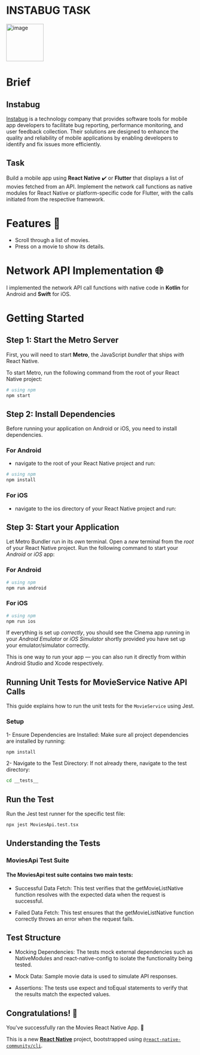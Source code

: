  <h1>INSTABUG TASK</h1><img src="https://github.com/yuze98/INSTABUG-TASK/assets/65419885/23d65a06-dece-4fd3-992f-4285d9786ac2" alt="image" width="100" height="auto">
 
# Brief

## Instabug 
[Instabug](https://www.instabug.com/) is a technology company that provides software tools for mobile app developers to facilitate bug reporting, performance monitoring, and user feedback collection. Their solutions are designed to enhance the quality and reliability of mobile applications by enabling developers to identify and fix issues more efficiently.

## Task
Build a mobile app using **React Native** ✔️ or **Flutter** that displays a list of movies fetched from an API. Implement the network call functions as native modules for React Native or platform-specific code for Flutter, with the calls initiated from the respective framework.

# Features 📱
- Scroll through a list of movies.
- Press on a movie to show its details.

# Network API Implementation 🌐
I implemented the network API call functions with native code in **Kotlin** for Android and **Swift** for iOS.

# Getting Started

## Step 1: Start the Metro Server
First, you will need to start **Metro**, the JavaScript _bundler_ that ships _with_ React Native.

To start Metro, run the following command from the root of your React Native project:

```bash
# using npm
npm start
```

## Step 2: Install Dependencies

Before running your application on Android or iOS, you need to install dependencies.

### For Android

- navigate to the root of your React Native project and run:

```bash
# using npm
npm install
```

### For iOS

- navigate to the ios directory of your React Native project and run:


## Step 3: Start your Application

Let Metro Bundler run in its _own_ terminal. Open a _new_ terminal from the _root_ of your React Native project. Run the following command to start your _Android_ or _iOS_ app:

### For Android

```bash
# using npm
npm run android

```

### For iOS

```bash
# using npm
npm run ios

```

If everything is set up _correctly_, you should see the Cinema app running in your _Android Emulator_ or _iOS Simulator_ shortly provided you have set up your emulator/simulator correctly.

This is one way to run your app — you can also run it directly from within Android Studio and Xcode respectively.

## Running Unit Tests for MovieService Native API Calls
This guide explains how to run the unit tests for the `MovieService` using Jest.

### Setup
1- Ensure Dependencies are Installed: Make sure all project dependencies are installed by running:

```bash
npm install
```

2- Navigate to the Test Directory: If not already there, navigate to the test directory:

```bash
cd __tests__
```
## Run the Test
Run the Jest test runner for the specific test file:

```bash
npx jest MoviesApi.test.tsx
```
## Understanding the Tests

### MoviesApi Test Suite

#### The MoviesApi test suite contains two main tests:

- Successful Data Fetch: This test verifies that the getMovieListNative function resolves with the expected data when the request is successful.

- Failed Data Fetch: This test ensures that the getMovieListNative function correctly throws an error when the request fails.

## Test Structure

- Mocking Dependencies: The tests mock external dependencies such as NativeModules and react-native-config to isolate the functionality being tested.
 
- Mock Data: Sample movie data is used to simulate API responses.
 
- Assertions: The tests use expect and toEqual statements to verify that the results match the expected values.

## Congratulations! :tada:

You've successfully ran the Movies React Native App. :partying_face:



This is a new [**React Native**](https://reactnative.dev) project, bootstrapped using [`@react-native-community/cli`](https://github.com/react-native-community/cli).


